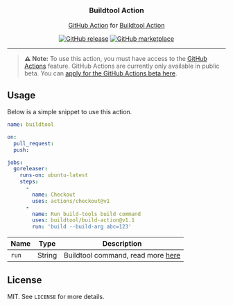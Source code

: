<p align="center">
  <h3 align="center">Buildtool Action</h3>
  <p align="center"><a href="https://github.com/features/actions">GitHub Action</a> for <a href="https://buildtools.io/">Buildtool Action</a></p>
  <p align="center">
    <a href="https://github.com/buildtool/build-action/releases/latest"><img alt="GitHub release" src="https://img.shields.io/github/release/buildtool/build-action.svg?logo=github"></a>
    <a href="https://github.com/marketplace/actions/github-action-for-build"><img alt="GitHub marketplace" src="https://img.shields.io/badge/marketplace-build--action-blue?logo=github"></a>
  </p>
</p>

---

> **:warning: Note:** To use this action, you must have access to the [GitHub Actions](https://github.com/features/actions) feature. GitHub Actions are currently only available in public beta. You can [apply for the GitHub Actions beta here](https://github.com/features/actions/signup/).

## Usage

Below is a simple snippet to use this action.

```yaml
name: buildtool

on:
  pull_request:
  push:

jobs:
  goreleaser:
    runs-on: ubuntu-latest
    steps:
      -
        name: Checkout
        uses: actions/checkout@v1
      -
        name: Run build-tools build command
        uses: buildtool/build-action@v1.1
        run: 'build --build-arg abc=123'
```



| Name         | Type    | Description                          |
|--------------|---------|-----------------------------------------------|
| `run`        | String  | Buildtool command, read more [here]                             |


## License

MIT. See `LICENSE` for more details.

[here]: https://buildtools.io/commands
